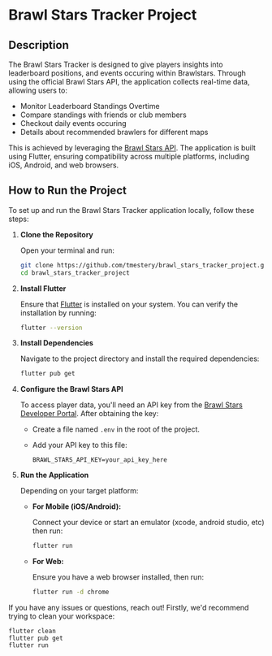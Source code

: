 # Brawl Stars Tracker Project

## Description

The Brawl Stars Tracker is designed to give players insights into leaderboard positions, and events occuring within Brawlstars. Through using the official Brawl Stars API, the application collects real-time data, allowing users to:

- Monitor Leaderboard Standings Overtime
- Compare standings with friends or club members
- Checkout daily events occuring
- Details about recommended brawlers for different maps

This is achieved by leveraging the [Brawl Stars API](https://developer.brawlstars.com/).
The application is built using Flutter, ensuring compatibility across multiple platforms, including iOS, Android, and web browsers.

## How to Run the Project

To set up and run the Brawl Stars Tracker application locally, follow these steps:

1. **Clone the Repository**

   Open your terminal and run:

   ```bash
   git clone https://github.com/tmestery/brawl_stars_tracker_project.git
   cd brawl_stars_tracker_project
   ```

2. **Install Flutter**

   Ensure that [Flutter](https://flutter.dev/docs/get-started/install) is installed on your system. You can verify the installation by running:

   ```bash
   flutter --version
   ```

3. **Install Dependencies**

   Navigate to the project directory and install the required dependencies:

   ```bash
   flutter pub get
   ```

4. **Configure the Brawl Stars API**

   To access player data, you'll need an API key from the [Brawl Stars Developer Portal](https://developer.brawlstars.com/). After obtaining the key:

   - Create a file named `.env` in the root of the project.
   - Add your API key to this file:

     ```
     BRAWL_STARS_API_KEY=your_api_key_here
     ```

5. **Run the Application**

   Depending on your target platform:

   - **For Mobile (iOS/Android):**

     Connect your device or start an emulator (xcode, android studio, etc) then run:

     ```bash
     flutter run
     ```

   - **For Web:**

     Ensure you have a web browser installed, then run:

     ```bash
     flutter run -d chrome
     ```
     
If you have any issues or questions, reach out! Firstly, we'd recommend trying to clean your workspace:

   ```
   flutter clean
   flutter pub get
   flutter run
   ```
